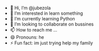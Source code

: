 - 👋 Hi, I’m @jubezola
- 👀 I’m interested in learn something
- 🌱 I’m currently learning Python
- 💞️ I’m looking to collaborate on bussines
- 📫 How to reach me ...
- 😄 Pronouns: he
- ⚡ Fun fact: im just trying help my family

<!---
jubezola/jubezola is a ✨ special ✨ repository because its `README.md` (this file) appears on your GitHub profile.
You can click the Preview link to take a look at your changes.
--->
